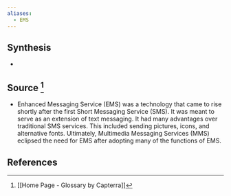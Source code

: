 ```yaml
---
aliases:
  - EMS
---
```

## Synthesis
- 
## Source [^1]
- Enhanced Messaging Service (EMS) was a technology that came to rise shortly after the first Short Messaging Service (SMS). It was meant to serve as an extension of text messaging. It had many advantages over traditional SMS services. This included sending pictures, icons, and alternative fonts. Ultimately, Multimedia Messaging Services (MMS) eclipsed the need for EMS after adopting many of the functions of EMS.
## References

[^1]: [[Home Page - Glossary by Capterra]]
